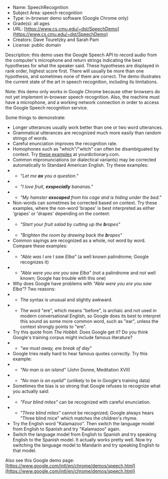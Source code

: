 * Name: SpeechRecognition
* Subject Area: speech recognition
* Type: in-browser demo software (Google Chrome only)
* Grade(s): all ages
* URL: [https://www.cs.cmu.edu/~dst/SpeechDemo](https://www.cs.cmu.edu/~dst/SpeechDemo)
* Creators: Dave Touretzky and Sarah Pam
* License: public domain

Description: this demo uses the Google Speech API to record audio from the computer's microphone and return strings indicating the best hypotheses for what the speaker said. These hypotheses are displayed in rank order, highest score first. There will usually be more than one hypothesis, and sometimes none of them are correct. The demo illustrates the current state of the art in speech recognition, including its limitations.

Note: this demo only works in Google Chrome because other browsers do not yet implement in-browser speech recognition. Also, the machine must have a microphone, and a working network connection in order to access the Google Speech recognition service.

Some things to demonstrate:
* Longer utterances usually work better than one or two word utterances.
* Grammatical utterances are recognized much more easily than random strings of words.
* Careful enunciation improves the recognition rate.
* Homophones such as "which"/"witch" can often be disambiguated by context.  Try [these examples](https://examples.yourdictionary.com/examples-of-homophones.html) at yourdictionary.com.
* Common mipronunciations (or dialectical variants) may be corrected automatically to Standard American English. Try these examples:
* * _"Let me **ax** you a question."_
* * _"I love fruit, **exspecially** bananas."_
* * _"My hamster **exscaped** from his cage and is hiding under the bed."_
* Non-words can sometimes be corrected based on context. Try these examples, where the non-word 'brapes' is best interpreted as either 'grapes' or 'drapes' depending on the context:
* * _"Start your fruit salad by cutting up the **b**rapes"_
* * _"Brighten the room by drawing back the **b**rapes"_
* Common sayings are recognized as a whole, not word by word. Compare these examples:
* * _"Able was I ere I saw Elba"_ (a well known palindrome; Google recognizes it)
* * _"Able were you ere you saw Elba"_ (not a palindrome and not well known; Google has trouble with this one)
* Why does Google have problems with _"Able were you ere you saw Elba"_? Two reasons:
* * The syntax is unusual and slightly awkward.
* * The word "ere", which means "before", is archaic and not used in modern conversational English, so Google does its best to interpret this sound as some more common word, such as "ear", unless the context strongly points to "ere".
* Try this quote from _The Hobbit_. Does Google get it? Do you think Google's training corpus might include famous literature?
* * _"we must away, ere break of day"_
* Google tries really hard to hear famous quotes correctly. Try this example:
* * _"No man is an island"_ (John Donne, Meditation XVII)
* * _"No man is an eyelid"_ (unlikely to be in Google's training data)
* Sometimes the bias is so strong that Google refuses to recognize what you actually said:
* * _"Four blind mites"_ can be recognized with careful enunciation.
* * _"Three blind mites"_ cannot be recognized; Google always hears "Three blind mice" which matches the children's rhyme.
* Try the English word "Kalamazoo". Then switch the language model from English to Spanish and try "Kalamazoo" again.
* Switch the language model from English to Spanish and try speaking English to the Spanish model. It actually works pretty well. Now try switching the language model to Mandarin and try speaking English to that model.

Also see this Google demo page: [https://www.google.com/intl/en/chrome/demos/speech.html](https://www.google.com/intl/en/chrome/demos/speech.html)

